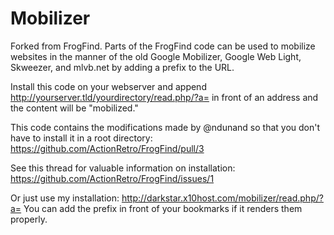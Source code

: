 # Mobilizer

Forked from FrogFind. Parts of the FrogFind code can be used to mobilize websites in the manner of the old Google Mobilizer, Google Web Light, Skweezer, and mlvb.net by adding a prefix to the URL.

Install this code on your webserver and append http://yourserver.tld/yourdirectory/read.php/?a= in front of an address and the content will be "mobilized."

This code contains the modifications made by @ndunand so that you don't have to install it in a root directory: https://github.com/ActionRetro/FrogFind/pull/3

See this thread for valuable information on installation: https://github.com/ActionRetro/FrogFind/issues/1

Or just use my installation: http://darkstar.x10host.com/mobilizer/read.php/?a= You can add the prefix in front of your bookmarks if it renders them properly.
